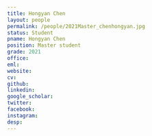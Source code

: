 ```yaml
---
title: Hongyan Chen
layout: people
permalink: /people/2021Master_chenhongyan.jpg
status: Student
pname: Hongyan Chen
position: Master student
grade: 2021
office: 
eml: 
website: 
cv: 
github: 
linkedin:
google_scholar: 
twitter: 
facebook: 
instagram:
desp: 
---
```

